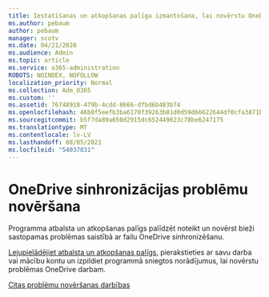```yaml
---
title: Iestatīšanas un atkopšanas palīga izmantošana, lai novērstu OneDrive darbam
ms.author: pebaum
author: pebaum
manager: scotv
ms.date: 04/21/2020
ms.audience: Admin
ms.topic: article
ms.service: o365-administration
ROBOTS: NOINDEX, NOFOLLOW
localization_priority: Normal
ms.collection: Adm_O365
ms.custom: ''
ms.assetid: 76748918-479b-4cdd-8666-dfbd6b483b74
ms.openlocfilehash: 46b0f5eefb3ba6170f39263b81d0d59d66622644df0cfa3871b1ce4cdd214818
ms.sourcegitcommit: b5f7da89a650d2915dc652449623c78be6247175
ms.translationtype: MT
ms.contentlocale: lv-LV
ms.lasthandoff: 08/05/2021
ms.locfileid: "54037831"
---
```

# <a name="fix-onedrive-sync-problems"></a>OneDrive sinhronizācijas problēmu novēršana

Programma atbalsta un atkopšanas palīgs palīdzēt noteikt un novērst bieži sastopamas problēmas saistībā ar failu OneDrive sinhronizēšanu. 
  
[Lejupielādējiet atbalsta un atkopšanas palīgs](https://aka.ms/sara), pierakstieties ar savu darba vai mācību kontu un izpildiet programmā sniegtos norādījumus, lai novērstu problēmas OneDrive darbam. 
  
[Citas problēmu novēršanas darbības](https://go.microsoft.com/fwlink/?linkid=872097)
  

